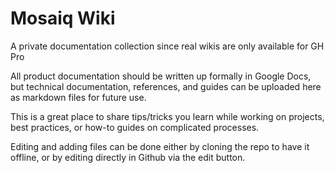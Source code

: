 # Mosaiq Wiki
A private documentation collection since real wikis are only available for GH Pro

All product documentation should be written up formally in Google Docs, but technical documentation, references, and guides can be uploaded here as markdown files for future use.

This is a great place to share tips/tricks you learn while working on projects, best practices, or how-to guides on complicated processes. 

Editing and adding files can be done either by cloning the repo to have it offline, or by editing directly in Github via the edit button.
